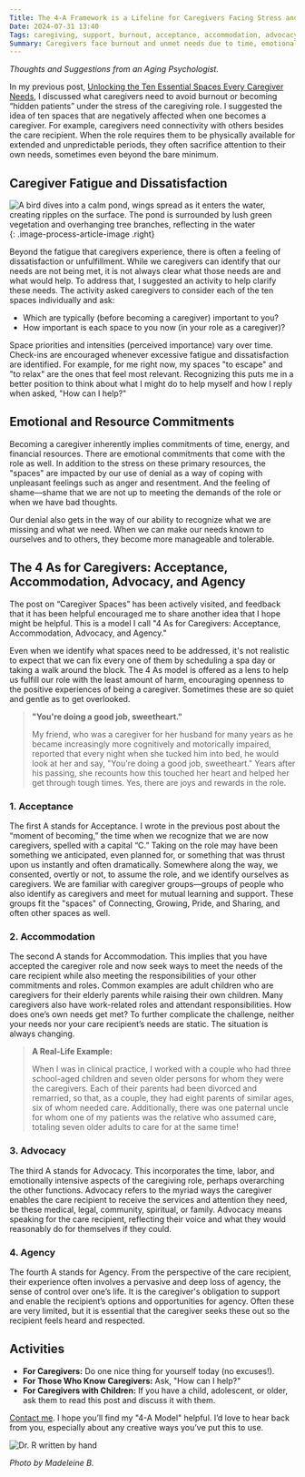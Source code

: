 ```yaml
---
Title: The 4-A Framework is a Lifeline for Caregivers Facing Stress and Burnout
Date: 2024-07-31 13:40
Tags: caregiving, support, burnout, acceptance, accommodation, advocacy, agency, stress
Summary: Caregivers face burnout and unmet needs due to time, emotional, and resource commitments. The 4 As model — Acceptance, Accommodation, Advocacy, and Agency — helps manage these challenges and maintain well-being.
---
```


_Thoughts and Suggestions from an Aging Psychologist._

In my previous post, [Unlocking the Ten Essential Spaces Every Caregiver Needs]({filename}/blog/ten-caregiver-spaces.md), I discussed what caregivers need to avoid burnout or becoming “hidden patients” under the stress of the caregiving role. I suggested the idea of ten spaces that are negatively affected when one becomes a caregiver. For example, caregivers need connectivity with others besides the care recipient. When the role requires them to be physically available for extended and unpredictable periods, they often sacrifice attention to their own needs, sometimes even beyond the bare minimum.

## Caregiver Fatigue and Dissatisfaction

![A bird dives into a calm pond, wings spread as it enters the water, creating ripples on the surface. The pond is surrounded by lush green vegetation and overhanging tree branches, reflecting in the water]({static}/images/bird_lands_in_water.jpg){: .image-process-article-image .right}

Beyond the fatigue that caregivers experience, there is often a feeling of dissatisfaction or unfulfillment. While we caregivers can identify that our needs are not being met, it is not always clear what those needs are and what would help. To address that, I suggested an activity to help clarify these needs. The activity asked caregivers to consider each of the ten spaces individually and ask:

- Which are typically (before becoming a caregiver) important to you?
- How important is each space to you now (in your role as a caregiver)?

Space priorities and intensities (perceived importance) vary over time. Check-ins are encouraged whenever excessive fatigue and dissatisfaction are identified. For example, for me right now, my spaces "to escape" and "to relax" are the ones that feel most relevant. Recognizing this puts me in a better position to think about what I might do to help myself and how I reply when asked, "How can I help?"

## Emotional and Resource Commitments

Becoming a caregiver inherently implies commitments of time, energy, and financial resources. There are emotional commitments that come with the role as well. In addition to the stress on these primary resources, the "spaces" are impacted by our use of denial as a way of coping with unpleasant feelings such as anger and resentment. And the feeling of shame—shame that we are not up to meeting the demands of the role or when we have bad thoughts.

Our denial also gets in the way of our ability to recognize what we are missing and what we need. When we can make our needs known to ourselves and to others, they become more manageable and tolerable.

## The 4 As for Caregivers: Acceptance, Accommodation, Advocacy, and Agency

The post on “Caregiver Spaces” has been actively visited, and feedback that it has been helpful encouraged me to share another idea that I hope might be helpful. This is a model I call "4 As for Caregivers: Acceptance, Accommodation, Advocacy, and Agency."

Even when we identify what spaces need to be addressed, it's not realistic to expect that we can fix every one of them by scheduling a spa day or taking a walk around the block. The 4 As model is offered as a lens to help us fulfill our role with the least amount of harm, encouraging openness to the positive experiences of being a caregiver. Sometimes these are so quiet and gentle as to get overlooked.

> **"You're doing a good job, sweetheart."**
>
> My friend, who was a caregiver for her husband for many years as he became increasingly more cognitively and motorically impaired, reported that every night when she tucked him into bed, he would look at her and say, "You're doing a good job, sweetheart." Years after his passing, she recounts how this touched her heart and helped her get through tough times. Yes, there are joys and rewards in the role.

### 1. Acceptance

The first A stands for Acceptance. I wrote in the previous post about the “moment of becoming,” the time when we recognize that we are now caregivers, spelled with a capital “C.” Taking on the role may have been something we anticipated, even planned for, or something that was thrust upon us instantly and often dramatically. Somewhere along the way, we consented, overtly or not, to assume the role, and we identify ourselves as caregivers. We are familiar with caregiver groups—groups of people who also identify as caregivers and meet for mutual learning and support. These groups fit the "spaces" of Connecting, Growing, Pride, and Sharing, and often other spaces as well.

### 2. Accommodation

The second A stands for Accommodation. This implies that you have accepted the caregiver role and now seek ways to meet the needs of the care recipient while also meeting the responsibilities of your other commitments and roles. Common examples are adult children who are caregivers for their elderly parents while raising their own children. Many caregivers also have work-related roles and attendant responsibilities. How does one’s own needs get met? To further complicate the challenge, neither your needs nor your care recipient’s needs are static. The situation is always changing.

> **A Real-Life Example:**
>
> When I was in clinical practice, I worked with a couple who had three school-aged children and seven older persons for whom they were the caregivers. Each of their parents had been divorced and remarried, so that, as a couple, they had eight parents of similar ages, six of whom needed care. Additionally, there was one paternal uncle for whom one of my patients was the relative who assumed care, totaling seven older adults to care for at the same time!

### 3. Advocacy

The third A stands for Advocacy. This incorporates the time, labor, and emotionally intensive aspects of the caregiving role, perhaps overarching the other functions. Advocacy refers to the myriad ways the caregiver enables the care recipient to receive the services and attention they need, be these medical, legal, community, spiritual, or family. Advocacy means speaking for the care recipient, reflecting their voice and what they would reasonably do for themselves if they could.

### 4. Agency

The fourth A stands for Agency. From the perspective of the care recipient, their experience often involves a pervasive and deep loss of agency, the sense of control over one’s life. It is the caregiver's obligation to support and enable the recipient’s options and opportunities for agency. Often these are very limited, but it is essential that the caregiver seeks these out so the recipient feels heard and respected.

## Activities

- **For Caregivers:** Do one nice thing for yourself today (no excuses!).
- **For Those Who Know Caregivers:** Ask, "How can I help?"
- **For Caregivers with Children:** If you have a child, adolescent, or older, ask them to read this post and discuss it with them.

[Contact me]({filename}/pages/contact.md). I hope you’ll find my "4-A Model" helpful. I’d love to hear back from you, especially about any creative ways you’ve put this to use.

![Dr. R written by hand]({static}/images/dr_r_sm.png)

_Photo by Madeleine B._
